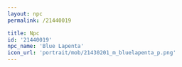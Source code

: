 ```yaml
---
layout: npc
permalink: /21440019

title: Npc
id: '21440019'
npc_name: 'Blue Lapenta'
icon_url: 'portrait/mob/21430201_m_bluelapenta_p.png'
---
```

